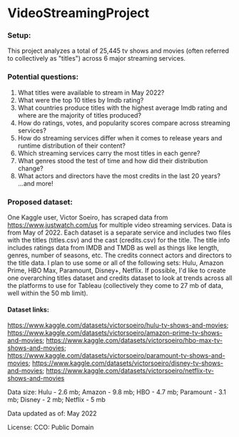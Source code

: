 # VideoStreamingProject

### Setup:
This project analyzes a total of 25,445 tv shows and movies (often referred to collectively as "titles") across 6 major streaming services.

### Potential questions:
1. What titles were available to stream in May 2022?
2. What were the top 10 titles by Imdb rating?
3. What countries produce titles with the highest average Imdb rating and where are the majority of titles produced?
4. How do ratings, votes, and popularity scores compare across streaming services?
5. How do streaming services differ when it comes to release years and runtime distribution of their content?
6. Which streaming services carry the most titles in each genre?
7. What genres stood the test of time and how did their distribution change?
8. What actors and directors have the most credits in the last 20 years?
...and more!


### Proposed dataset:
One Kaggle user, Victor Soeiro, has scraped data from https://www.justwatch.com/us for multiple video streaming services. Data is from May of 2022. Each dataset is a separate service and includes two files with the titles (titles.csv) and the cast (credits.csv) for the title. The title info includes ratings data from IMDB and TMDB as well as things like length, genres, number of seasons, etc. The credits connect actors and directors to the title data. I plan to use some or all of the following sets: Hulu, Amazon Prime, HBO Max, Paramount, Disney+, Netflix. If possible, I'd like to create one overarching titles dataset and credits dataset to look at trends across all the platforms to use for Tableau (collectively they come to 27 mb of data, well within the 50 mb limit). 


#### Dataset links:
https://www.kaggle.com/datasets/victorsoeiro/hulu-tv-shows-and-movies; https://www.kaggle.com/datasets/victorsoeiro/amazon-prime-tv-shows-and-movies; https://www.kaggle.com/datasets/victorsoeiro/hbo-max-tv-shows-and-movies; https://www.kaggle.com/datasets/victorsoeiro/paramount-tv-shows-and-movies; https://www.kaggle.com/datasets/victorsoeiro/disney-tv-shows-and-movies; https://www.kaggle.com/datasets/victorsoeiro/netflix-tv-shows-and-movies


Data size: Hulu - 2.6 mb; Amazon - 9.8 mb; HBO - 4.7 mb; Paramount - 3.1 mb; Disney - 2 mb; Netflix - 5 mb

Data updated as of: May 2022

License: CCO: Public Domain
